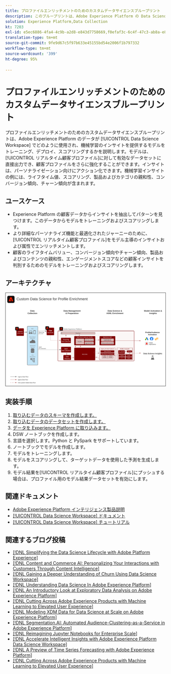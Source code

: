 ```yaml
---
title: プロファイルエンリッチメントのためのカスタムデータサイエンスブループリント
description: このブループリントは、Adobe Experience Platform の Data Science Workspace がモデルをトレーニング、デプロイ、スコアリングするために、Experience Platform 内のデータをどのように使用して、データから機械学習によるインサイトを提供するかを示します。
solution: Experience Platform,Data Collection
kt: 7203
exl-id: e5ec6886-4fa4-4c9b-a2d8-e843d7758669,f0efaf3c-6c4f-47c3-ab8a-e8e146dd071c
translation-type: tm+mt
source-git-commit: 9fe9d67c5f97b633e45155bd54e2006f1b797332
workflow-type: tm+mt
source-wordcount: '399'
ht-degree: 95%

---
```


# プロファイルエンリッチメントのためのカスタムデータサイエンスブループリント

プロファイルエンリッチメントのためのカスタムデータサイエンスブループリントは、Adobe Experience Platform のデータが [!UICONTROL Data Science Workspace] でどのように使用され、機械学習のインサイトを提供するモデルをトレーニング、デプロイ、スコアリングするかを説明します。モデルは、[!UICONTROL リアルタイム顧客プロファイル]に対して有効なデータセットに直接出力でき、顧客プロファイルをさらに強化することができます。インサイトは、パーソナライゼーション向けにアクション化できます。機械学習インサイトの例には、ライフタイム値、スコアリング、製品およびカテゴリの親和性、コンバージョン傾向、チャーン傾向が含まれます。

## ユースケース

* Experience Platform の顧客データからインサイトを抽出してパターンを見つけます。このデータからモデルをトレーニングおよびスコアリングします。
* より詳細なパーソナライズ機能と最適化されたジャーニーのために、[!UICONTROL リアルタイム顧客プロファイル]をモデル主導のインサイトおよび属性でエンリッチメントします。
* 顧客のライフタイムバリュー、コンバージョン傾向やチャーン傾向、製品およびコンテンツの親和性、エンゲージメントスコアなどの顧客インサイトを判別するためのモデルをトレーニングおよびスコアリングします。

## アーキテクチャ

<img src="assets/data_science.svg" alt="プロファイルエンリッチメントのためのカスタムデータサイエンスブループリントの参照アーキテクチャ" style="border:1px solid #4a4a4a" />

## 実装手順

1. [取り込むデータのスキーマを作成します。](https://experienceleague.adobe.com/docs/platform-learn/tutorials/schemas/create-a-schema.html)
1. [取り込むデータのデータセットを作成します。](https://experienceleague.adobe.com/docs/platform-learn/tutorials/data-ingestion/create-datasets-and-ingest-data.html)
1. [データを Experience Platform に取り込みます。](https://experienceleague.adobe.com/?recommended=ExperiencePlatform-D-1-2020.1.dataingestion)
1. DSW ノートブックを作成します。
1. 言語を選択します。Python と PySpark をサポートしています。
1. ノートブックでモデルを作成します。
1. モデルをトレーニングします。
1. モデルをスコアリングして、ターゲットデータを使用した予測を生成します。
1. モデル結果を[!UICONTROL リアルタイム顧客プロファイル]にプッシュする場合は、プロファイル用のモデル結果データセットを有効にします。

## 関連ドキュメント

* [Adobe Experience Platform インテリジェンス製品説明](https://helpx.adobe.com/jp/legal/product-descriptions/adobe-experience-platform-intelligence---product-description.html)
* [[!UICONTROL Data Science Workspace] ドキュメント](https://experienceleague.adobe.com/docs/experience-platform/data-science-workspace/home.html?lang=ja)
* [[!UICONTROL Data Science Workspace] チュートリアル](https://experienceleague.adobe.com/docs/platform-learn/tutorials/data-science-workspace/understanding-data-science-workspace.html?lang=ja)

## 関連するブログ投稿

* [[!DNL Simplifying the Data Science Lifecycle with Adobe Platform Experience]](https://medium.com/adobetech/simplifying-the-data-science-lifecycle-with-adobe-platform-experience-8ea4f056d82f)
* [[!DNL Content and Commerce AI: Personalizing Your Interactions with Customers Through Content Intelligence]](https://medium.com/adobetech/content-and-commerce-ai-personalizing-your-interactions-with-customers-through-content-intelligence-dc182601deab)
* [[!DNL Gaining a Deeper Understanding of Churn Using Data Science Workspace]](https://medium.com/adobetech/gaining-a-deeper-understanding-of-churn-using-data-science-workspace-18a2190e0cf3)
* [[!DNL Understanding Data Science In Adobe Experience Platform]](https://medium.com/adobetech/understanding-data-science-in-adobe-experience-platform-5bce5a17b42)
* [[!DNL An Introductory Look at Exploratory Data Analysis on Adobe Experience Platform]](https://medium.com/adobetech/an-introductory-look-at-exploratory-data-analysis-on-adobe-experience-platform-1bfce7501d9a)
* [[!DNL Cutting Across Adobe Experience Products with Machine Learning to Elevated User Experience]](https://medium.com/adobetech/cutting-across-adobe-experience-products-with-machine-learning-to-elevated-user-experience-7c85000510d1)
* [[!DNL Modeling XDM Data for Data Science at Scale on Adobe Experience Platform]](https://medium.com/adobetech/modeling-xdm-data-for-data-science-at-scale-on-adobe-experience-platform-222bb2a6dbf7)
* [[!DNL Segmentation.AI: Automated Audience-Clustering-as-a-Service in Adobe Experience Platform]](https://medium.com/adobetech/segmentation-ai-automated-audience-clustering-as-a-service-in-adobe-experience-platform-261f4099462c)
* [[!DNL Reimagining Jupyter Notebooks for Enterprise Scale]](https://medium.com/adobetech/reimagining-jupyter-notebooks-for-enterprise-scale-8bc6340d504a)
* [[!DNL Accelerate Intelligent Insights with Adobe Experience Platform Data Science Workspace]](https://medium.com/adobetech/accelerate-intelligent-insights-with-adobe-experience-platform-data-science-workspace-89538bacbbea)
* [[!DNL A Preview of Time Series Forecasting with Adobe Experience Platform]](https://medium.com/adobetech/preview-of-time-series-forecasting-with-adobe-experience-platform-38a2fc778e89)
* [[!DNL Cutting Across Adobe Experience Products with Machine Learning to Elevated User Experience]](https://medium.com/adobetech/cutting-across-adobe-experience-products-with-machine-learning-to-elevated-user-experience-7c85000510d1)
